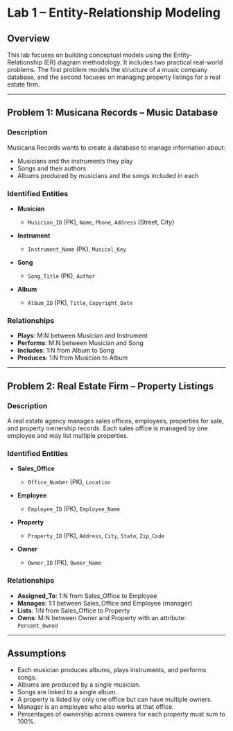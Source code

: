# Lab 1 – Entity-Relationship Modeling

## Overview
This lab focuses on building conceptual models using the Entity-Relationship (ER) diagram methodology. It includes two practical real-world problems. The first problem models the structure of a music company database, and the second focuses on managing property listings for a real estate firm.

---

## Problem 1: Musicana Records – Music Database

### Description
Musicana Records wants to create a database to manage information about:
- Musicians and the instruments they play
- Songs and their authors
- Albums produced by musicians and the songs included in each

### Identified Entities
- **Musician**
  - `Musician_ID` (PK), `Name`, `Phone`, `Address` (Street, City)

- **Instrument**
  - `Instrument_Name` (PK), `Musical_Key`

- **Song**
  - `Song_Title` (PK), `Author`

- **Album**
  - `Album_ID` (PK), `Title`, `Copyright_Date`

### Relationships
- **Plays**: M:N between Musician and Instrument
- **Performs**: M:N between Musician and Song
- **Includes**: 1:N from Album to Song
- **Produces**: 1:N from Musician to Album

---

## Problem 2: Real Estate Firm – Property Listings

### Description
A real estate agency manages sales offices, employees, properties for sale, and property ownership records. Each sales office is managed by one employee and may list multiple properties.

### Identified Entities
- **Sales_Office**
  - `Office_Number` (PK), `Location`

- **Employee**
  - `Employee_ID` (PK), `Employee_Name`

- **Property**
  - `Property_ID` (PK), `Address`, `City`, `State`, `Zip_Code`

- **Owner**
  - `Owner_ID` (PK), `Owner_Name`

### Relationships
- **Assigned_To**: 1:N from Sales_Office to Employee
- **Manages**: 1:1 between Sales_Office and Employee (manager)
- **Lists**: 1:N from Sales_Office to Property
- **Owns**: M:N between Owner and Property with an attribute: `Percent_Owned`

---

## Assumptions
- Each musician produces albums, plays instruments, and performs songs.
- Albums are produced by a single musician.
- Songs are linked to a single album.
- A property is listed by only one office but can have multiple owners.
- Manager is an employee who also works at that office.
- Percentages of ownership across owners for each property must sum to 100%.

